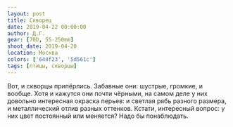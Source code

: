 ```yaml
---
layout: post
title: Скворец
date: 2019-04-22 00:00:00
author: Д.Г.
gear: [70D, 55-250mm]
shoot_date: 2019-04-20
location: Москва
colors: ['644f23', '5d561c']
tags: [птицы, скворцы]
---
```

Вот, и скворцы припёрлись. Забавные они: шустрые, громкие, и вообще. Хотя и кажутся они почти чёрными, на самом деле у них довольно интересная окраска перьев: и светлая рябь разного размера, и металлический отлив разных оттенков. Кстати, интересный вопрос: у них цвет постоянный или меняется? Надо бы понаблюдать.
